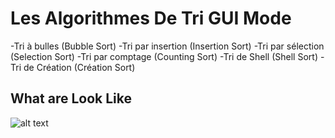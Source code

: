 # Les Algorithmes De Tri GUI Mode

 -Tri à bulles (Bubble Sort)
 -Tri par insertion (Insertion Sort)
 -Tri par sélection (Selection Sort)
 -Tri par comptage (Counting Sort)
 -Tri de Shell (Shell Sort)
 -Tri de Création (Création Sort)

## What are Look Like
![alt text](https://imgtr.ee/images/2023/10/14/e8384183fe6860ff875b41d4c50e390f.png)
